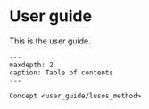 # User guide

This is the user guide.

```{toctree}
---
maxdepth: 2
caption: Table of contents
---

Concept <user_guide/lusos_method>
```

